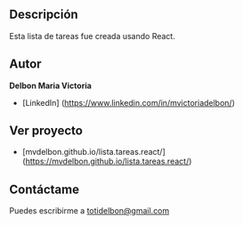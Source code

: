 ## Descripción
Esta lista de tareas fue creada usando React.

## Autor 
**Delbon Maria Victoria**

* [LinkedIn] (https://www.linkedin.com/in/mvictoriadelbon/)

## Ver proyecto
- [mvdelbon.github.io/lista.tareas.react/] (https://mvdelbon.github.io/lista.tareas.react/)

## Contáctame 
Puedes escribirme a totidelbon@gmail.com
